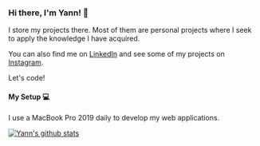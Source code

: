 ### Hi there, I'm Yann! 👋

I store my projects there. Most of them are personal projects where I seek to apply the knowledge I have acquired.

You can also find me on [LinkedIn](https://www.linkedin.com/in/ianlcz/) and see some of my projects on [Instagram](https://www.instagram.com/the_iandev/).

Let's code!

#### My Setup 💻

I use a MacBook Pro 2019 daily to develop my web applications.

[![Yann's github stats](https://github-readme-stats.vercel.app/api?username=ianlcz)](https://github.com/ianlcz/github-readme-stats)

<!--
**ianlcz/ianlcz** is a ✨ _special_ ✨ repository because its `README.md` (this file) appears on your GitHub profile.

Here are some ideas to get you started:

- 🔭 I’m currently working on ...
- 🌱 I’m currently learning ...
- 👯 I’m looking to collaborate on ...
- 🤔 I’m looking for help with ...
- 💬 Ask me about ...
- 📫 How to reach me: ...
- 😄 Pronouns: ...
- ⚡ Fun fact: ...
-->
